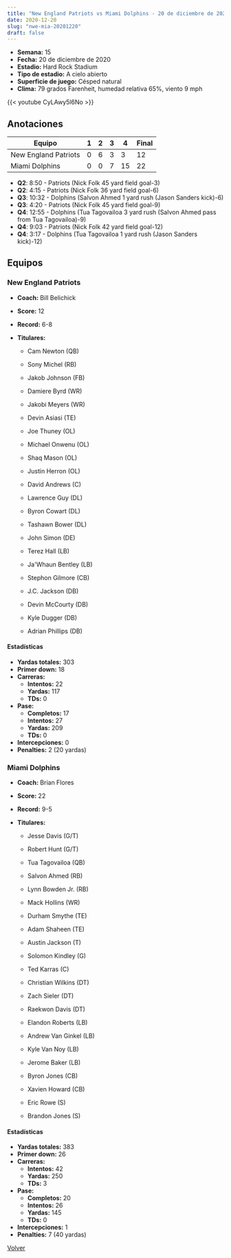 ```yaml
---
title: "New England Patriots vs Miami Dolphins - 20 de diciembre de 2020"
date: 2020-12-20
slug: "nwe-mia-20201220"
draft: false
---
```


- **Semana:** 15
- **Fecha:** 20 de diciembre de 2020
- **Estadio:** Hard Rock Stadium
- **Tipo de estadio:** A cielo abierto
- **Superficie de juego:** Césped natural
- **Clima:** 79 grados Farenheit, humedad relativa 65%, viento 9 mph


{{< youtube CyLAwy5l6No >}}


## Anotaciones
| Equipo | 1 | 2 | 3 | 4 | Final |
|--------|---|---|---|---|-------|
| New England Patriots  | 0 | 6 | 3 | 3  | 12 |
| Miami Dolphins  | 0 | 0 | 7 | 15  | 22 |
- **Q2**: 8:50 - Patriots (Nick Folk 45 yard field goal-3)
- **Q2**: 4:15 - Patriots (Nick Folk 36 yard field goal-6)
- **Q3**: 10:32 - Dolphins (Salvon Ahmed 1 yard rush (Jason Sanders kick)-6)
- **Q3**: 4:20 - Patriots (Nick Folk 45 yard field goal-9)
- **Q4**: 12:55 - Dolphins (Tua Tagovailoa 3 yard rush (Salvon Ahmed pass from Tua Tagovailoa)-9)
- **Q4**: 9:03 - Patriots (Nick Folk 42 yard field goal-12)
- **Q4**: 3:17 - Dolphins (Tua Tagovailoa 1 yard rush (Jason Sanders kick)-12)


## Equipos


### New England Patriots
* **Coach:** Bill Belichick
* **Score:** 12
* **Record:** 6-8
* **Titulares:** 

  * Cam Newton (QB) 

  * Sony Michel (RB) 

  * Jakob Johnson (FB) 

  * Damiere Byrd (WR) 

  * Jakobi Meyers (WR) 

  * Devin Asiasi (TE) 

  * Joe Thuney (OL) 

  * Michael Onwenu (OL) 

  * Shaq Mason (OL) 

  * Justin Herron (OL) 

  * David Andrews (C) 

  * Lawrence Guy (DL) 

  * Byron Cowart (DL) 

  * Tashawn Bower (DL) 

  * John Simon (DE) 

  * Terez Hall (LB) 

  * Ja'Whaun Bentley (LB) 

  * Stephon Gilmore (CB) 

  * J.C. Jackson (DB) 

  * Devin McCourty (DB) 

  * Kyle Dugger (DB) 

  * Adrian Phillips (DB) 

#### Estadísticas
* **Yardas totales:** 303
* **Primer down:** 18
* **Carreras:**
  * **Intentos:** 22
  * **Yardas:** 117
  * **TDs:** 0
* **Pase:**
  * **Completos:** 17
  * **Intentos:** 27
  * **Yardas:** 209
  * **TDs:** 0
* **Intercepciones:** 0
* **Penalties:** 2 (20 yardas)

### Miami Dolphins
* **Coach:** Brian Flores
* **Score:** 22
* **Record:** 9-5
* **Titulares:** 

  * Jesse Davis (G/T) 

  * Robert Hunt (G/T) 

  * Tua Tagovailoa (QB) 

  * Salvon Ahmed (RB) 

  * Lynn Bowden Jr. (RB) 

  * Mack Hollins (WR) 

  * Durham Smythe (TE) 

  * Adam Shaheen (TE) 

  * Austin Jackson (T) 

  * Solomon Kindley (G) 

  * Ted Karras (C) 

  * Christian Wilkins (DT) 

  * Zach Sieler (DT) 

  * Raekwon Davis (DT) 

  * Elandon Roberts (LB) 

  * Andrew Van Ginkel (LB) 

  * Kyle Van Noy (LB) 

  * Jerome Baker (LB) 

  * Byron Jones (CB) 

  * Xavien Howard (CB) 

  * Eric Rowe (S) 

  * Brandon Jones (S) 

#### Estadísticas
* **Yardas totales:** 383
* **Primer down:** 26
* **Carreras:**
  * **Intentos:** 42
  * **Yardas:** 250
  * **TDs:** 3
* **Pase:**
  * **Completos:** 20
  * **Intentos:** 26
  * **Yardas:** 145
  * **TDs:** 0
* **Intercepciones:** 1
* **Penalties:** 7 (40 yardas)


[Volver](/historia/2020)

